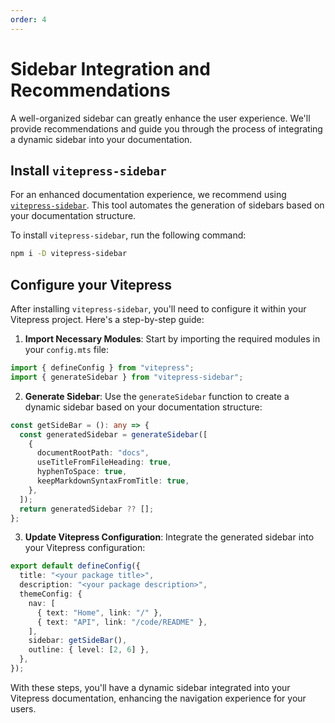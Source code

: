 ```yaml
---
order: 4
---
```


# Sidebar Integration and Recommendations

A well-organized sidebar can greatly enhance the user experience. We'll provide recommendations and guide you through the process of integrating a dynamic sidebar into your documentation.

## Install `vitepress-sidebar`

For an enhanced documentation experience, we recommend using [`vitepress-sidebar`](https://github.com/jooy2/vitepress-sidebar). This tool automates the generation of sidebars based on your documentation structure.

To install `vitepress-sidebar`, run the following command:

```bash
npm i -D vitepress-sidebar
```

## Configure your Vitepress

After installing `vitepress-sidebar`, you'll need to configure it within your Vitepress project. Here's a step-by-step guide:

1. **Import Necessary Modules**: Start by importing the required modules in your `config.mts` file:

```typescript
import { defineConfig } from "vitepress";
import { generateSidebar } from "vitepress-sidebar";
```

2. **Generate Sidebar**: Use the `generateSidebar` function to create a dynamic sidebar based on your documentation structure:

```typescript
const getSideBar = (): any => {
  const generatedSidebar = generateSidebar([
    {
      documentRootPath: "docs",
      useTitleFromFileHeading: true,
      hyphenToSpace: true,
      keepMarkdownSyntaxFromTitle: true,
    },
  ]);
  return generatedSidebar ?? [];
};
```

3. **Update Vitepress Configuration**: Integrate the generated sidebar into your Vitepress configuration:

```typescript
export default defineConfig({
  title: "<your package title>",
  description: "<your package description>",
  themeConfig: {
    nav: [
      { text: "Home", link: "/" },
      { text: "API", link: "/code/README" },
    ],
    sidebar: getSideBar(),
    outline: { level: [2, 6] },
  },
});
```

With these steps, you'll have a dynamic sidebar integrated into your Vitepress documentation, enhancing the navigation experience for your users.


